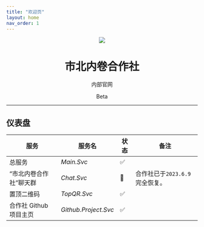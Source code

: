 ```yaml
---
title: "欢迎页"
layout: home
nav_order: 1
---
```


<div align="center">
<img src="https://static.wikia.nocookie.net/minecraft_zh_gamepedia/images/5/54/Lectern_JE3_BE2.png">
<h1>市北内卷合作社</h1>
<p>内部官网</p>
<p class="label label-green">Beta</p>
</div>

---

## 仪表盘

| 服务 | 服务名 | 状态 | 备注 |
|--|--|--|--|
|总服务|*Main.Svc*|✅|
| “市北内卷合作社”聊天群|*Chat.Svc*|🔄|合作社已于`2023.6.9`完全恢复。|
|置顶二维码|*TopQR.Svc*|✅||
|合作社 Github 项目主页|*Github.Project.Svc*|✅||
